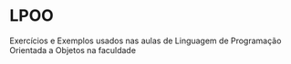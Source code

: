 # LPOO
Exercícios e Exemplos usados nas aulas de Linguagem de Programação Orientada a Objetos na faculdade
